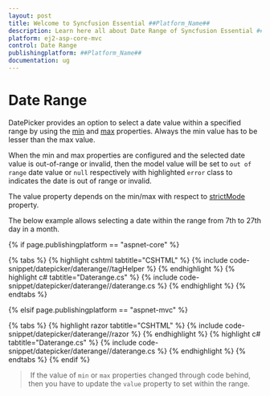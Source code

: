 ```yaml
---
layout: post
title: Welcome to Syncfusion Essential ##Platform_Name##
description: Learn here all about Date Range of Syncfusion Essential ##Platform_Name## widgets based on HTML5 and jQuery.
platform: ej2-asp-core-mvc
control: Date Range
publishingplatform: ##Platform_Name##
documentation: ug
---
```



# Date Range

DatePicker provides an option to select a date value within a specified range by using the
[min](https://help.syncfusion.com/cr/aspnetcore-js2/Syncfusion.EJ2.Calendars.DatePicker.html#Syncfusion_EJ2_Calendars_DatePicker_Min)
and
[max](https://help.syncfusion.com/cr/aspnetcore-js2/Syncfusion.EJ2.Calendars.DatePicker.html#Syncfusion_EJ2_Calendars_DatePicker_Max)
properties. Always the min value has to be
lesser than the max value.

When the min and max properties are configured and the selected date value is out-of-range or
invalid, then the model value will be set to `out of range` date value or `null` respectively
with highlighted `error` class to indicates the date is out of range or invalid.

The value property depends
on the min/max with respect to [strictMode](https://help.syncfusion.com/cr/aspnetcore-js2/Syncfusion.EJ2.Calendars.DatePicker.html#Syncfusion_EJ2_Calendars_DatePicker_StrictMode) property.

The below example allows selecting a
date within the range from 7th to 27th day in
a month.

{% if page.publishingplatform == "aspnet-core" %}

{% tabs %}
{% highlight cshtml tabtitle="CSHTML" %}
{% include code-snippet/datepicker/daterange//tagHelper %}
{% endhighlight %}
{% highlight c# tabtitle="Daterange.cs" %}
{% include code-snippet/datepicker/daterange//daterange.cs %}
{% endhighlight %}
{% endtabs %}

{% elsif page.publishingplatform == "aspnet-mvc" %}

{% tabs %}
{% highlight razor tabtitle="CSHTML" %}
{% include code-snippet/datepicker/daterange//razor %}
{% endhighlight %}
{% highlight c# tabtitle="Daterange.cs" %}
{% include code-snippet/datepicker/daterange//daterange.cs %}
{% endhighlight %}
{% endtabs %}
{% endif %}



> If the value of `min` or `max` properties
changed through code behind, then you have to
update the `value` property to set within the
range.